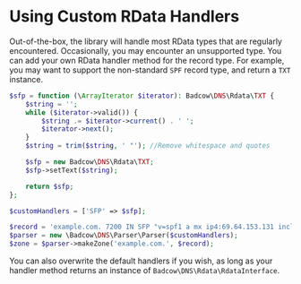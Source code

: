 Using Custom RData Handlers
===========================
Out-of-the-box, the library will handle most RData types that are regularly encountered. Occasionally, you may encounter
an unsupported type. You can add your own RData handler method for the record type. For example, you may want to support
the non-standard `SPF` record type, and return a `TXT` instance.
```php
$sfp = function (\ArrayIterator $iterator): Badcow\DNS\Rdata\TXT {
    $string = '';
    while ($iterator->valid()) {
        $string .= $iterator->current() . ' ';
        $iterator->next();
    }
    $string = trim($string, ' "'); //Remove whitespace and quotes

    $sfp = new Badcow\DNS\Rdata\TXT;
    $sfp->setText($string);

    return $sfp;
};

$customHandlers = ['SFP' => $sfp];

$record = 'example.com. 7200 IN SFP "v=spf1 a mx ip4:69.64.153.131 include:_spf.google.com ~all"';
$parser = new \Badcow\DNS\Parser\Parser($customHandlers);
$zone = $parser->makeZone('example.com.', $record);
```

You can also overwrite the default handlers if you wish, as long as your handler method returns an instance of
`Badcow\DNS\Rdata\RdataInterface`.